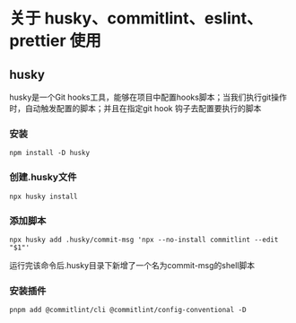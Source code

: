 # 关于 husky、commitlint、eslint、prettier 使用

## husky

husky是一个Git hooks工具，能够在项目中配置hooks脚本；当我们执行git操作时，自动触发配置的脚本；并且在指定git hook 钩子去配置要执行的脚本

### 安装
`npm install -D husky`

### 创建.husky文件
`npx husky install`

### 添加脚本
`npx husky add .husky/commit-msg 'npx --no-install commitlint --edit "$1"'`

运行完该命令后.husky目录下新增了一个名为commit-msg的shell脚本

### 安装插件
`pnpm add @commitlint/cli @commitlint/config-conventional -D`



